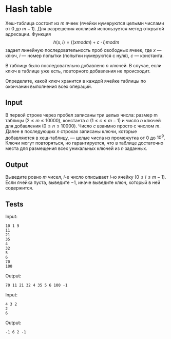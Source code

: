 # Hash table
Хеш-таблица состоит из $m$ ячеек (ячейки нумеруются целыми числами от $0$ до $m − 1)$. Для разрешения коллизий используется метод открытой адресации. Функция
$$h(x, i) = ((x mod m) + c \cdot i) mod m$$
задает линейную последовательность проб свободных ячеек, где $x$ — ключ, $i$ — номер попытки (попытки нумеруются с нуля), $c$ — константа.

В таблицу было последовательно добавлено $n$ ключей. В случае, если ключ в таблице уже есть, повторного добавления не происходит.

Определите, какой ключ хранится в каждой ячейке таблицы по окончании выполнения всех операций.

## Input
B первой строке через пробел записаны три целых числа: размер m таблицы $(2 \leqslant m \leqslant 10 000)$, константа $c$ $(1 \leqslant c \leqslant m − 1)$ и число $n$ ключей для добавления $(0 \leqslant n \leqslant 10 000)$. Число $c$ взаимно просто с числом $m$. Далее в последующих $n$ строках записаны ключи, которые добавляются в хеш-таблицу, — целые числа из промежутка от $0$ до $10^9$. Ключи могут повторяться, но гарантируется, что в таблице достаточно места для размещения всех уникальных ключей из $n$ заданных.

## Output
Выведите ровно $m$ чисел, $i$-е число описывает $i$-ю ячейку $(0 \leqslant i \leqslant m − 1)$. Если ячейка пуста, выведите $−1$, иначе выведите ключ, который в ней содержится.

## Tests
Input:
```
10 1 9
11
21
35
4
32
5
6
70
100
```
Output:
```
70 11 21 32 4 35 5 6 100 -1
```
Input:
```
4 3 2
2
6
```
Output:
```
-1 6 2 -1
```

